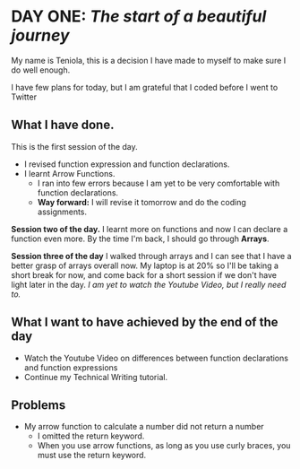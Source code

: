 # DAY ONE: _The start of a beautiful journey_

My name is Teniola, this is a decision I have made to myself to make sure I do well enough.

I have few plans for today, but I am grateful that I coded before I went to Twitter

## What I have done.

This is the first session of the day.

- I revised function expression and function declarations.
- I learnt Arrow Functions.
  - I ran into few errors because I am yet to be very comfortable with function declarations.
  - **Way forward:** I will revise it tomorrow and do the coding assignments.

**Session two of the day.**
I learnt more on functions and now I can declare a function even more.
By the time I'm back, I should go through **Arrays**.

**Session three of the day**
I walked through arrays and I can see that I have a better grasp of arrays overall now.
My laptop is at 20% so I'll be taking a short break for now, and come back for a short session if we don't have light later in the day.
_I am yet to watch the Youtube Video, but I really need to._

## What I want to have achieved by the end of the day

- Watch the Youtube Video on differences between function declarations and function expressions
- Continue my Technical Writing tutorial.

## Problems

- My arrow function to calculate a number did not return a number
  - I omitted the return keyword.
  - When you use arrow functions, as long as you use curly braces, you must use the return keyword.
